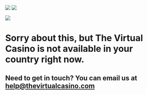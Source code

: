 ![](images/logo.png) ![](images/geo-globe.png)

![](images/logo.png)

Sorry about this, but The Virtual Casino is not available in your country right now.
====================================================================================

**Need to get in touch?** You can email us at [help@thevirtualcasino.com](mailto:help@thevirtualcasino.com)
-----------------------------------------------------------------------------------------------------------
